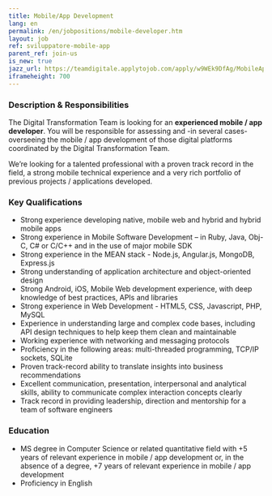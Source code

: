 ```yaml
---
title: Mobile/App Development
lang: en
permalink: /en/jobpositions/mobile-developer.htm
layout: job
ref: sviluppatore-mobile-app
parent_ref: join-us
is_new: true
jazz_url: https://teamdigitale.applytojob.com/apply/w9WEk9DfAg/MobileApp-Development
iframeheight: 700
---
```


### Description & Responsibilities
The Digital Transformation Team is looking for an **experienced mobile / app developer**.
You will be responsible for assessing and -in several cases- overseeing the mobile / app development of those digital platforms coordinated by the Digital Transformation Team. 

We’re looking for a talented professional with a proven track record in the field, a strong mobile technical experience and a very rich portfolio of previous projects / applications developed.




### Key Qualifications
- Strong experience developing native, mobile web and hybrid and hybrid mobile apps 
- Strong experience in Mobile Software Development – in Ruby, Java, Obj-C, C# or C/C++ and in the use of major mobile SDK
- Strong experience in the MEAN stack - Node.js, Angular.js, MongoDB, Express.js
- Strong understanding of application architecture and object-oriented design
- Strong Android, iOS, Mobile Web development experience, with deep knowledge of best practices, APIs and libraries
- Strong experience in Web Development - HTML5, CSS, Javascript, PHP, MySQL
- Experience in understanding large and complex code bases, including API design techniques to help keep them clean and maintainable
- Working experience with networking and messaging protocols
- Proficiency in the following areas: multi-threaded programming, TCP/IP sockets, SQLite
- Proven track-record ability to translate insights into business recommendations 
- Excellent communication, presentation, interpersonal and analytical skills, ability to communicate complex interaction concepts clearly 
- Track record in providing leadership, direction and mentorship for a team of software engineers




### Education
- MS degree in Computer Science or related quantitative field with +5 years of relevant experience in mobile / app development or, in the absence of a degree, +7 years of relevant experience in mobile / app development 
- Proficiency in English


